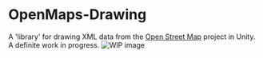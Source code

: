 # OpenMaps-Drawing
A 'library' for drawing XML data from the [Open Street Map](http://openstreetmap.org) project in Unity. 
A definite work in progress.
![WIP image](http://www.denouncetheclock.com/publicmages/Unity_OSM.jpg)
